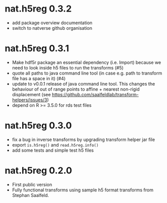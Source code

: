# nat.h5reg 0.3.2

* add package overview documentation
* switch to natverse github organisation

# nat.h5reg 0.3.1

* Make hdf5r package an essential dependency (i.e. Import) because we
  need to look inside h5 files to run the transforms (#5)
* quote all paths to java command line tool (in case e.g. path to transform 
  file has a space in it) (#4)
* update to v0.0.1 release of java command line tool. This changes the behaviour
  of out of range points to affine + nearest non-rigid displacement
  (see https://github.com/saalfeldlab/transform-helpers/issues/3)
* depend on R >= 3.5.0 for rds test files 

# nat.h5reg 0.3.0

* fix a bug in inverse transforms by upgrading transform helper jar file
* export `is.h5reg()` and `read.h5reg.info()`
* add some tests and simple test h5 files

# nat.h5reg 0.2.0

* First public version
* Fully functional transforms using sample h5 format transforms from
  Stephan Saalfeld.
